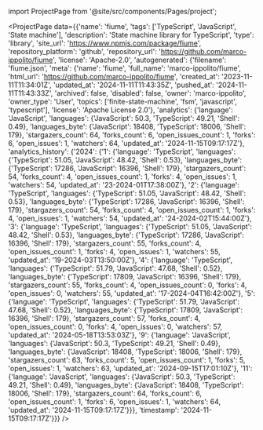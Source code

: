 
import ProjectPage from '@site/src/components/Pages/project';

<ProjectPage
    data={{'name': 'fiume', 'tags': ['TypeScript', 'JavaScript', 'State machine'], 'description': 'State machine library for TypeScript', 'type': 'library', 'site_url': 'https://www.npmjs.com/package/fiume', 'repository_platform': 'github', 'repository_url': 'https://github.com/marco-ippolito/fiume', 'license': 'Apache-2.0', 'autogenerated': {'filename': 'fiume.json', 'meta': {'name': 'fiume', 'full_name': 'marco-ippolito/fiume', 'html_url': 'https://github.com/marco-ippolito/fiume', 'created_at': '2023-11-11T11:34:01Z', 'updated_at': '2024-11-11T11:43:35Z', 'pushed_at': '2024-11-11T11:43:33Z', 'archived': false, 'disabled': false, 'owner': 'marco-ippolito', 'owner_type': 'User', 'topics': ['finite-state-machine', 'fsm', 'javascript', 'typescript'], 'license': 'Apache License 2.0'}, 'analytics': {'language': 'JavaScript', 'languages': {'JavaScript': 50.3, 'TypeScript': 49.21, 'Shell': 0.49}, 'languages_byte': {'JavaScript': 18408, 'TypeScript': 18006, 'Shell': 179}, 'stargazers_count': 64, 'forks_count': 6, 'open_issues_count': 1, 'forks': 6, 'open_issues': 1, 'watchers': 64, 'updated_at': '2024-11-15T09:17:17Z'}, 'analytics_history': {'2024': {'1': {'language': 'TypeScript', 'languages': {'TypeScript': 51.05, 'JavaScript': 48.42, 'Shell': 0.53}, 'languages_byte': {'TypeScript': 17286, 'JavaScript': 16396, 'Shell': 179}, 'stargazers_count': 54, 'forks_count': 4, 'open_issues_count': 1, 'forks': 4, 'open_issues': 1, 'watchers': 54, 'updated_at': '23-2024-01T17:38:00Z'}, '2': {'language': 'TypeScript', 'languages': {'TypeScript': 51.05, 'JavaScript': 48.42, 'Shell': 0.53}, 'languages_byte': {'TypeScript': 17286, 'JavaScript': 16396, 'Shell': 179}, 'stargazers_count': 54, 'forks_count': 4, 'open_issues_count': 1, 'forks': 4, 'open_issues': 1, 'watchers': 54, 'updated_at': '24-2024-02T15:44:00Z'}, '3': {'language': 'TypeScript', 'languages': {'TypeScript': 51.05, 'JavaScript': 48.42, 'Shell': 0.53}, 'languages_byte': {'TypeScript': 17286, 'JavaScript': 16396, 'Shell': 179}, 'stargazers_count': 55, 'forks_count': 4, 'open_issues_count': 1, 'forks': 4, 'open_issues': 1, 'watchers': 55, 'updated_at': '19-2024-03T13:50:00Z'}, '4': {'language': 'TypeScript', 'languages': {'TypeScript': 51.79, 'JavaScript': 47.68, 'Shell': 0.52}, 'languages_byte': {'TypeScript': 17809, 'JavaScript': 16396, 'Shell': 179}, 'stargazers_count': 55, 'forks_count': 4, 'open_issues_count': 0, 'forks': 4, 'open_issues': 0, 'watchers': 55, 'updated_at': '17-2024-04T16:42:00Z'}, '5': {'language': 'TypeScript', 'languages': {'TypeScript': 51.79, 'JavaScript': 47.68, 'Shell': 0.52}, 'languages_byte': {'TypeScript': 17809, 'JavaScript': 16396, 'Shell': 179}, 'stargazers_count': 57, 'forks_count': 4, 'open_issues_count': 0, 'forks': 4, 'open_issues': 0, 'watchers': 57, 'updated_at': '2024-05-18T13:53:03Z'}, '9': {'language': 'JavaScript', 'languages': {'JavaScript': 50.3, 'TypeScript': 49.21, 'Shell': 0.49}, 'languages_byte': {'JavaScript': 18408, 'TypeScript': 18006, 'Shell': 179}, 'stargazers_count': 63, 'forks_count': 5, 'open_issues_count': 1, 'forks': 5, 'open_issues': 1, 'watchers': 63, 'updated_at': '2024-09-15T17:01:10Z'}, '11': {'language': 'JavaScript', 'languages': {'JavaScript': 50.3, 'TypeScript': 49.21, 'Shell': 0.49}, 'languages_byte': {'JavaScript': 18408, 'TypeScript': 18006, 'Shell': 179}, 'stargazers_count': 64, 'forks_count': 6, 'open_issues_count': 1, 'forks': 6, 'open_issues': 1, 'watchers': 64, 'updated_at': '2024-11-15T09:17:17Z'}}}, 'timestamp': '2024-11-15T09:17:17Z'}}}
/>
